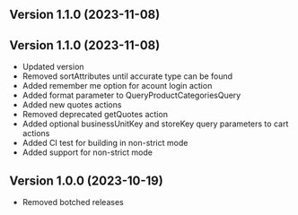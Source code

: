 
## Version 1.1.0 (2023-11-08)

## Version 1.1.0 (2023-11-08)


* Updated version
* Removed sortAttributes until accurate type can be found
* Added remember me option for acount login action
* Added format parameter to QueryProductCategoriesQuery
* Added new quotes actions
* Removed deprecated getQuotes action
* Added optional businessUnitKey and storeKey query parameters to cart actions
* Added CI test for building in non-strict mode
* Added support for non-strict mode

## Version 1.0.0 (2023-10-19)


* Removed botched releases
